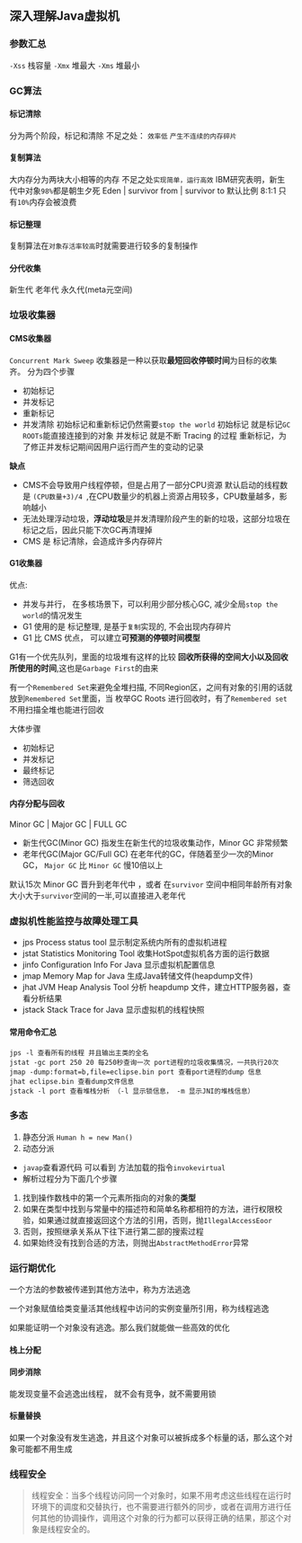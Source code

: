 ## 深入理解Java虚拟机
### 参数汇总
`-Xss` 栈容量
`-Xmx` 堆最大 `-Xms` 堆最小

### GC算法
#### 标记清除
分为两个阶段，标记和清除
不足之处： `效率低` `产生不连续的内存碎片`

#### 复制算法
大内存分为两块大小相等的内存
不足之处`实现简单，运行高效`
IBM研究表明，新生代中对象`98%`都是朝生夕死
Eden | survivor from | survivor to 默认比例 8:1:1
只有`10%`内存会被浪费

#### 标记整理
复制算法在`对象存活率较高`时就需要进行较多的复制操作

#### 分代收集
新生代 老年代 永久代(meta元空间)

### 垃圾收集器
#### CMS收集器
`Concurrent Mark Sweep` 收集器是一种以获取**最短回收停顿时间**为目标的收集齐。
分为四个步骤
- 初始标记
- 并发标记
- 重新标记
- 并发清除
初始标记和重新标记仍然需要`stop the world`
初始标记 就是标记`GC ROOTs`能直接连接到的对象
并发标记 就是不断 Tracing 的过程
重新标记，为了修正并发标记期间因用户运行而产生的变动的记录

**缺点**
- CMS不会导致用户线程停顿，但是占用了一部分CPU资源 默认启动的线程数是 `(CPU数量+3)/4 `,在CPU数量少的机器上资源占用较多，CPU数量越多，影响越小
- 无法处理浮动垃圾，**浮动垃圾**是并发清理阶段产生的新的垃圾，这部分垃圾在标记之后，因此只能下次GC再清理掉
- CMS 是 标记清除，会造成许多内存碎片

#### G1收集器
优点:
- 并发与并行， 在多核场景下，可以利用少部分核心GC, 减少全局`stop the world`的情况发生
- G1 使用的是 标记整理, 是基于`复制`实现的, 不会出现内存碎片
- G1 比 CMS 优点， 可以建立**可预测的停顿时间模型**

G1有一个优先队列，里面的垃圾堆有这样的比较 **回收所获得的空间大小以及回收所使用的时间**,这也是`Garbage First`的由来

有一个`Remembered Set`来避免全堆扫描, 不同Region区，之间有对象的引用的话就放到`Remembered Set`里面，当 枚举GC Roots 进行回收时，有了`Remembered set` 不用扫描全堆也能进行回收

大体步骤
- 初始标记
- 并发标记
- 最终标记
- 筛选回收


#### 内存分配与回收
Minor GC | Major GC | FULL GC
- 新生代GC(Minor GC) 指发生在新生代的垃圾收集动作，Minor GC 非常频繁
- 老年代GC(Major GC/Full GC) 在老年代的GC，伴随着至少一次的Minor GC， `Major GC` 比 `Minor GC` 慢10倍以上

默认15次 Minor GC 晋升到老年代中 ，或者 在`survivor` 空间中相同年龄所有对象大小大于`survivor`空间的一半,可以直接进入老年代
### 虚拟机性能监控与故障处理工具
- jps Process status tool 显示制定系统内所有的虚拟机进程
- jstat Statistics Monitoring Tool 收集HotSpot虚拟机各方面的运行数据
- jinfo Configuration Info For Java 显示虚拟机配置信息
- jmap Memory Map for Java 生成Java转储文件(heapdump文件)
- jhat JVM Heap Analysis Tool 分析 heapdump 文件，建立HTTP服务器，查看分析结果
- jstack Stack Trace for Java 显示虚拟机的线程快照
#### 常用命令汇总
```
jps -l 查看所有的线程 并且输出主类的全名
jstat -gc port 250 20 每250秒查询一次 port进程的垃圾收集情况，一共执行20次
jmap -dump:format=b,file=eclipse.bin port 查看port进程的dump 信息
jhat eclipse.bin 查看dump文件信息
jstack -l port 查看堆栈分析 （-l 显示锁信息， -m 显示JNI的堆栈信息）
```

### 多态
1. 静态分派 `Human h = new Man()`
2. 动态分派
- `javap`查看源代码 可以看到 方法加载的指令`invokevirtual`
- 解析过程分为下面几个步骤
1. 找到操作数栈中的第一个元素所指向的对象的**类型**
2. 如果在类型中找到与常量中的描述符和简单名称都相符的方法，进行权限校验，如果通过就直接返回这个方法的引用，否则，抛`IllegalAccessEoor`
3. 否则，按照继承关系从下往下进行第二部的搜索过程
4. 如果始终没有找到合适的方法，则抛出`AbstractMethodError`异常

### 运行期优化
一个方法的参数被传递到其他方法中，称为方法逃逸

一个对象赋值给类变量活其他线程中访问的实例变量所引用，称为线程逃逸

如果能证明一个对象没有逃逸。那么我们就能做一些高效的优化
#### 栈上分配
#### 同步消除
能发现变量不会逃逸出线程， 就不会有竞争，就不需要用锁
#### 标量替换
如果一个对象没有发生逃逸，并且这个对象可以被拆成多个标量的话，那么这个对象可能都不用生成

### 线程安全
> 线程安全：当多个线程访问同一个对象时，如果不用考虑这些线程在运行时环境下的调度和交替执行，也不需要进行额外的同步，或者在调用方进行任何其他的协调操作，调用这个对象的行为都可以获得正确的结果，那这个对象是线程安全的。

